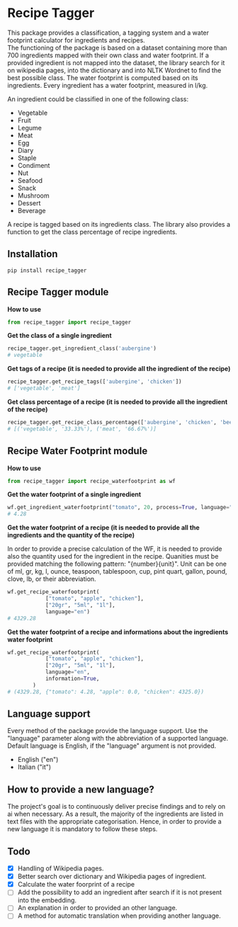 # Recipe Tagger

This package provides a classification, a tagging system and a water footprint calculator for ingredients and recipes.  
The functioning of the package is based on a dataset containing more than 700 ingredients mapped with their own class and water footprint. 
If a provided ingredient is not mapped into the dataset, the library search for it on wikipedia pages, into the dictionary and into NLTK Wordnet to find the best possible class. 
The water footprint is computed based on its ingredients. Every ingredient has a water footprint, measured in l/kg. 

An ingredient could be classified in one of the following class: 
- Vegetable
- Fruit
- Legume
- Meat
- Egg
- Diary
- Staple
- Condiment
- Nut
- Seafood
- Snack
- Mushroom
- Dessert
- Beverage

A recipe is tagged based on its ingredients class. 
The library also provides a function to get the class percentage of recipe ingredients. 

## Installation

```
pip install recipe_tagger
```
## Recipe Tagger module 

**How to use**

```python
from recipe_tagger import recipe_tagger
```

**Get the class of a single ingredient**

```python
recipe_tagger.get_ingredient_class('aubergine')
# vegetable
```

**Get tags of a recipe (it is needed to provide all the ingredient of the recipe)**

```python
recipe_tagger.get_recipe_tags(['aubergine', 'chicken'])
# ['vegetable', 'meat']
```

**Get class percentage of a recipe (it is needed to provide all the ingredient of the recipe)**

```python
recipe_tagger.get_recipe_class_percentage(['aubergine', 'chicken', 'beef'])
# [('vegetable', '33.33%'), ('meat', '66.67%')]
```

## Recipe Water Footprint module

**How to use**

```python
from recipe_tagger import recipe_waterfootprint as wf
```

**Get the water footprint of a single ingredient**

```python
wf.get_ingredient_waterfootprint("tomato", 20, process=True, language="en")
# 4.28
```

**Get the water footprint of a recipe (it is needed to provide all the ingredients and the quantity of the recipe)**

In order to provide a precise calculation of the WF, it is needed to provide also the quantity used for the ingredient in the recipe. 
Quanities must be provided matching the following pattern: "{number}{unit}". Unit can be one of ml, gr, kg, l, ounce, teaspoon, tablespoon, cup, pint quart, gallon, pound, clove, lb, or their abbreviation.

```python
wf.get_recipe_waterfootprint(
            ["tomato", "apple", "chicken"], 
            ["20gr", "5ml", "1l"], 
            language="en")
# 4329.28
```

**Get the water footprint of a recipe and informations about the ingredients water footprint**
```python
wf.get_recipe_waterfootprint(
            ["tomato", "apple", "chicken"],
            ["20gr", "5ml", "1l"],
            language="en",
            information=True,
        )
# (4329.28, {"tomato": 4.28, "apple": 0.0, "chicken": 4325.0})
```


## Language support
Every method of the package provide the language support. Use the "language" parameter along with the abbreviation of a supported language. 
Default language is English, if the "language" argument is not provided. 

- English ("en")
- Italian ("it")


## How to provide a new language?
The project's goal is to continuously deliver precise findings and to rely on ai when necessary. As a result, the majority of the ingredients are listed in text files with the appropriate categorisation. Hence, in order to provide a new language it is mandatory to follow these steps. 

## Todo
- [x] Handling of Wikipedia pages.
- [x] Better search over dictionary and Wikipedia pages of ingredient.
- [x] Calculate the water foorprint of a recipe
- [ ] Add the possibility to add an ingredient after search if it is not present into the embedding.
- [ ] An explanation in order to provided an other language. 
- [ ] A method for automatic translation when providing another language. 
